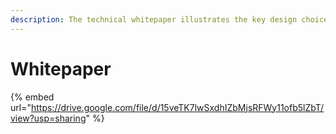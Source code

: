 ```yaml
---
description: The technical whitepaper illustrates the key design choices and components.
---
```


# Whitepaper

{% embed url="https://drive.google.com/file/d/15veTK7lwSxdhIZbMjsRFWy11ofb5lZbT/view?usp=sharing" %}
